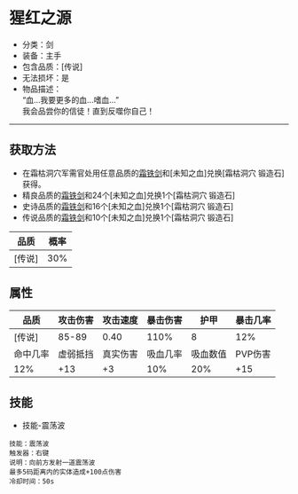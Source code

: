 # 猩红之源
* 分类：剑
* 装备：主手
* 包含品质：[传说]
* 无法损坏：是
* 物品描述：<br/>“血...我要更多的血...嗜血...”<br/>我会品尝你的信徒！直到反噬你自己！
---
## 获取方法
* 在霜枯洞穴军需官处用任意品质的<a href="https://github.com/LeafletXD/Minecraft-Yuanchu-Server-Wiki/blob/main/Wiki/RPG%E9%81%93%E5%85%B7/%E8%BF%91%E6%88%98%E6%AD%A6%E5%99%A8/%E5%89%91/%E9%9C%9C%E9%93%81%E5%89%91.md">霜铁剑<a/>和[未知之血]兑换[霜枯洞穴 锻造石]获得。
* 精良品质的<a href="https://github.com/LeafletXD/Minecraft-Yuanchu-Server-Wiki/blob/main/Wiki/RPG%E9%81%93%E5%85%B7/%E8%BF%91%E6%88%98%E6%AD%A6%E5%99%A8/%E5%89%91/%E9%9C%9C%E9%93%81%E5%89%91.md">霜铁剑<a/>和24个[未知之血]兑换1个[霜枯洞穴 锻造石]
* 史诗品质的<a href="https://github.com/LeafletXD/Minecraft-Yuanchu-Server-Wiki/blob/main/Wiki/RPG%E9%81%93%E5%85%B7/%E8%BF%91%E6%88%98%E6%AD%A6%E5%99%A8/%E5%89%91/%E9%9C%9C%E9%93%81%E5%89%91.md">霜铁剑<a/>和16个[未知之血]兑换1个[霜枯洞穴 锻造石]
* 传说品质的<a href="https://github.com/LeafletXD/Minecraft-Yuanchu-Server-Wiki/blob/main/Wiki/RPG%E9%81%93%E5%85%B7/%E8%BF%91%E6%88%98%E6%AD%A6%E5%99%A8/%E5%89%91/%E9%9C%9C%E9%93%81%E5%89%91.md">霜铁剑<a/>和10个[未知之血]兑换1个[霜枯洞穴 锻造石]

|品质|概率|
|----|----|
|[传说]|30%|
## 属性
|品质|攻击伤害|攻击速度|暴击伤害|护甲|暴击几率|
|----|----|----|----|----|----|
|[传说]|85-89|0.40|110%|8|12%|
|命中几率|虚弱抵挡|真实伤害|吸血几率|吸血数值|PVP伤害|
|12%|+13|+3|10%|20%|+15|
## 技能
* 技能-震荡波
```
技能：震荡波
触发器：右键
说明：向前方发射一道震荡波
最多5码距离内的实体造成+100点伤害
冷却时间：50s
```
